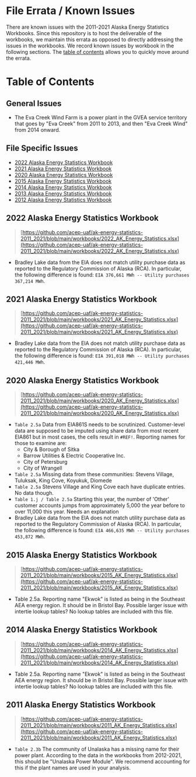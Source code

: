 # File Errata / Known Issues

There are known issues with the 2011-2021 Alaska Energy Statistics Workbooks. Since this repository is to host the deliverable of the workbooks, we maintain this errata as opposed to directly addressing the issues in the workbooks. We record known issues by workbook in the following sections. The [table of contents](#table-of-contents) allows you to quickly move around the errata. 

# Table of Contents
## General Issues
- The Eva Creek Wind Farm is a power plant in the GVEA service territory that goes by "Eva Creek" from 2011 to 2013, and then "Eva Creek Wind" from 2014 onward.

## File Specific Issues
- [2022 Alaska Energy Statistics Workbook](#2022-alaska-energy-statistics-workbook)
- [2021 Alaska Energy Statistics Workbook](#2021-alaska-energy-statistics-workbook)
- [2020 Alaska Energy Statistics Workbook](#2020-alaska-energy-statistics-workbook)
- [2015 Alaska Energy Statistics Workbook](#2015-alaska-energy-statistics-workbook)
- [2014 Alaska Energy Statistics Workbook](#2014-alaska-energy-statistics-workbook)
- [2013 Alaska Energy Statistics Workbook](#2013-alaska-energy-statistics-workbook)
- [2012 Alaska Energy Statistics Workbook](#2012-alaska-energy-statistics-workbook)

## 2022 Alaska Energy Statistics Workbook

> [https://github.com/acep-uaf/ak-energy-statistics-2011_2021/blob/main/workbooks/2022_AK_Energy_Statistics.xlsx](https://github.com/acep-uaf/ak-energy-statistics-2011_2021/blob/main/workbooks/2022_AK_Energy_Statistics.xlsx)

- Bradley Lake data from the EIA does not match utility purchase data as reported to the Regulatory Commission of Alaska (RCA). In particular, the following difference is found: `EIA 376,661 MWh -- Utility purchases 367,214 MWh`.

## 2021 Alaska Energy Statistics Workbook

> [https://github.com/acep-uaf/ak-energy-statistics-2011_2021/blob/main/workbooks/2021_AK_Energy_Statistics.xlsx](https://github.com/acep-uaf/ak-energy-statistics-2011_2021/blob/main/workbooks/2021_AK_Energy_Statistics.xlsx)

- Bradley Lake data from the EIA does not match utility purchase data as reported to the Regulatory Commission of Alaska (RCA). In particular, the following difference is found: `EIA 391,018 MWh -- Utility purchases 421,446 MWh`.

## 2020 Alaska Energy Statistics Workbook

> [https://github.com/acep-uaf/ak-energy-statistics-2011_2021/blob/main/workbooks/2020_AK_Energy_Statistics.xlsx](https://github.com/acep-uaf/ak-energy-statistics-2011_2021/blob/main/workbooks/2020_AK_Energy_Statistics.xlsx)

- `Table 2.5a` Data from EIA861S needs to be scrutinized. Customer-level data are supposed to be imputed using share data from most recent EIA861 but in most cases, the cells result in  `#REF!`. Reporting names for those to examine are:
    - City & Borough of Sitka
    - Barrow Utilities & Electric Cooperative Inc.
    - City of Petersburg
    - City of Wrangell
- `Table 2.5a` Missing data from these communities: Stevens Village, Tuluksak, King Cove, Koyukuk, Diomede
- `Table 2.5a` Stevens Village and King Cove each have duplicate entries. No data though.
- `Table 1.j / Table 2.5a` Starting this year, the number of 'Other' customer accounts jumps from approximately 5,000 the year before to over 11,000 this year. Needs an explanation
- Bradley Lake data from the EIA does not match utility purchase data as reported to the Regulatory Commission of Alaska (RCA). In particular, the following difference is found: `EIA 466,635 MWh -- Utility purchases 453,872 MWh`.

## 2015 Alaska Energy Statistics Workbook
> [https://github.com/acep-uaf/ak-energy-statistics-2011_2021/blob/main/workbooks/2015_AK_Energy_Statistics.xlsx](https://github.com/acep-uaf/ak-energy-statistics-2011_2021/blob/main/workbooks/2015_AK_Energy_Statistics.xlsx)

- Table 2.5a. Reporting name "Ekwok" is listed as being in the Southeast AEA energy region. It should be in Bristol Bay. Possible larger issue with intertie lookup tables? No lookup tables are included with this file.

## 2014 Alaska Energy Statistics Workbook
> [https://github.com/acep-uaf/ak-energy-statistics-2011_2021/blob/main/workbooks/2014_AK_Energy_Statistics.xlsx](https://github.com/acep-uaf/ak-energy-statistics-2011_2021/blob/main/workbooks/2014_AK_Energy_Statistics.xlsx)

- Table 2.5a. Reporting name "Ekwok" is listed as being in the Southeast AEA energy region. It should be in Bristol Bay. Possible larger issue with intertie lookup tables? No lookup tables are included with this file.

## 2011 Alaska Energy Statistics Workbook
> [https://github.com/acep-uaf/ak-energy-statistics-2011_2021/blob/main/workbooks/2011_AK_Energy_Statistics.xlsx](https://github.com/acep-uaf/ak-energy-statistics-2011_2021/blob/main/workbooks/2011_AK_Energy_Statistics.xlsx)

- `Table 2.3b` The community of Unalaska has a missing name for their power plant. According to the data in the workbooks from 2012-2021, this should be "Unalaska Power Module". We recommend accounting for this if the plant names are used in your analysis.